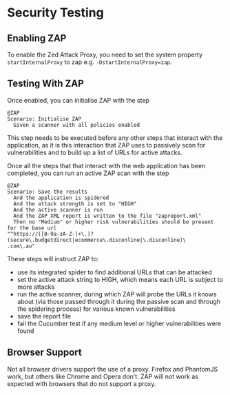 # Security Testing

## Enabling ZAP

To enable the Zed Attack Proxy, you need to set the system property `startInternalProxy` to zap e.g. `-DstartInternalProxy=zap`.

## Testing With ZAP

Once enabled, you can initialise ZAP with the step

```
@ZAP
Scenario: Initialise ZAP
  Given a scanner with all policies enabled
```

This step needs to be executed before any other steps that interact with the application, as it is this interaction that ZAP uses to passively scan for vulnerabilities and to build up a list of URLs for active attacks.

Once all the steps that that interact with the web application has been completed, you can run an active ZAP scan with the step

```
@ZAP
Scenario: Save the results
  And the application is spidered
  And the attack strength is set to "HIGH"
  And the active scanner is run
  And the ZAP XML report is written to the file "zapreport.xml"
  Then no "Medium" or higher risk vulnerabilities should be present for the base url
"^https://([0-9a-zA-Z-]+\.)?(secure\.budgetdirect|ecommerce\.disconline|\.disconline)\
.com\.au"
```

These steps will instruct ZAP to:
* use its integrated spider to find additional URLs that can be attacked
* set the active attack string to HIGH, which means each URL is subject to more attacks
* run the active scanner, during which ZAP will probe the URLs it knows about (via those passed through it during the passive scan and through the spidering process) for various known vulnerabilities
* save the report file
* fail the Cucumber test if any medium level or higher vulnerabilities were found

## Browser Support

 Not all browser drivers support the use of a proxy. Firefox and PhantomJS work, but others like Chrome and Opera don't. ZAP will not work as expected with browsers that do not support a proxy.
